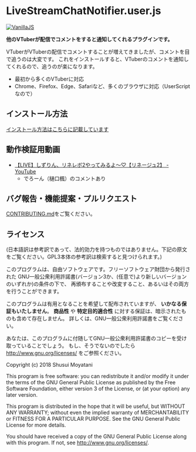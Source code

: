 LiveStreamChatNotifier.user.js
====

[![VanillaJS](http://vanilla-js.com/assets/button.png)](http://vanilla-js.com/)

**他のVTuberが配信でコメントをすると通知してくれるプラグインです。**

VTuberがVTuberの配信でコメントすることが増えてきましたが、コメントを目で追うのは大変です。
これをインストールすると、VTuberのコメントを通知してくれるので、追うのが楽になります。


* 最初から多くのVTuberに対応
* Chrome、Firefox、Edge、Safariなど、多くのブラウザに対応（UserScriptなので）


インストール方法
-----

[インストール方法はこちらに記載しています](https://syusui-s.github.io/LiveStreamChatNotifier.user.js)


動作検証用動画
-----
* [【LIVE】しずりん、リネレボ2やってみるよ～♡【リネージュ2】 - YouTube](https://www.youtube.com/watch?v=_ZdAf1FbeYQ&feature=youtu.be&t=1h44s)
	* でろーん（樋口楓）のコメントあり

バグ報告・機能提案・プルリクエスト
-----

[CONTRIBUTING.md](CONTRIBUTING.md)をご覧ください。

ライセンス
-----
 
(日本語訳は参考訳であって、法的効力を持つものではありません。下記の原文をご覧ください。GPL3本体の参考訳は検索すると見つけられます。)

このプログラムは、自由ソフトウェアです。フリーソフトウェア財団から発行された
GNU一般公衆利用許諾書(バージョン3か、(任意で)より新しいバージョンのいずれか)の条件の下で、
再頒布することや改変すること、あるいはその両方を行うことができます。

このプログラムは有用となることを希望して配布されていますが、 **いかなる保証もいたしません**。
**商品性** や **特定目的適合性** に対する保証は、暗示されたものも含めて存在しません。
詳しくは、GNU一般公衆利用許諾書をご覧ください。

あなたは、このプログラムに付随してGNU一般公衆利用許諾書のコピーを受け取っていることでしょう。
もし、そうでないのでしたら <http://www.gnu.org/licenses/> をご参照ください。

Copyright (c) 2018 Shusui Moyatani

This program is free software: you can redistribute it and/or modify
it under the terms of the GNU General Public License as published by
the Free Software Foundation, either version 3 of the License, or
(at your option) any later version.

This program is distributed in the hope that it will be useful,
but WITHOUT ANY WARRANTY; without even the implied warranty of
MERCHANTABILITY or FITNESS FOR A PARTICULAR PURPOSE.  See the
GNU General Public License for more details.

You should have received a copy of the GNU General Public License
along with this program.  If not, see <http://www.gnu.org/licenses/>.
